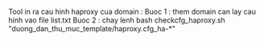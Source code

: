 Tool in ra cau hinh haproxy cua domain :
Buoc 1 : them domain can lay cau hinh vao file list.txt
Buoc 2 : chay lenh bash checkcfg_haproxy.sh "duong_dan_thu_muc_template/haproxy.cfg_ha-*"
